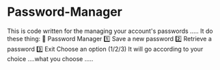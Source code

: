 # Password-Manager
 This is code written for the managing your account's passwords .....
 It do these thing:
 🔐 Password Manager
1️⃣ Save a new password
2️⃣ Retrieve a password
3️⃣ Exit
Choose an option (1/2/3)
It will go according to your choice ....what you choose .....

